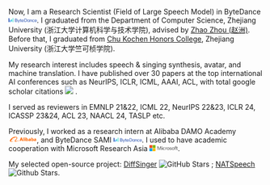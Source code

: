 Now, I am a Research Scientist (Field of Large Speech Model) in ByteDance <img src='./images/bytedance_logo.svg' style="width: 4em;">. I graduated from the Department of Computer Science, Zhejiang University (浙江大学计算机科学与技术学院), advised by [Zhao Zhou (赵洲)](https://person.zju.edu.cn/zhaozhou). Before that, I graduated from [Chu Kochen Honors College](http://ckc.zju.edu.cn/ckcen/main.htm), Zhejiang University (浙江大学竺可桢学院). 

My research interest includes speech & singing synthesis, avatar, and machine translation. I have published over 30 papers at the top international AI conferences such as NeurIPS, ICLR, ICML, AAAI, ACL, with total google scholar citations <a href='https://scholar.google.com/citations?user=Ri8x0jEAAAAJ'><img src="https://img.shields.io/endpoint?url={{ url | url_encode }}&logo=Google%20Scholar&labelColor=f6f6f6&color=9cf&style=flat&label=citations"></a> .

I served as reviewers in EMNLP 21&22, ICML 22, NeurIPS 22&23, ICLR 24, ICASSP 23&24, ACL 23, NAACL 24, TASLP etc.

Previously, I worked as a research intern at Alibaba DAMO Academy <img src='./images/alibaba_logo.png' style="width: 4em;">, and ByteDance SAMI <img src='./images/bytedance_logo.svg' style="width: 4em;">. I used to have academic cooperation with Microsoft Research Asia <img src='./images/microsoft_logo.svg' style="width: 4em;">. 


My selected open-source project: [DiffSinger](https://github.com/MoonInTheRiver/DiffSinger) ![GitHub Stars](https://img.shields.io/github/stars/MoonInTheRiver/DiffSinger?style=social) ; [NATSpeech](https://github.com/NATSpeech/NATSpeech) ![Github Stars](https://img.shields.io/github/stars/NATSpeech/NATSpeech?style=social).
